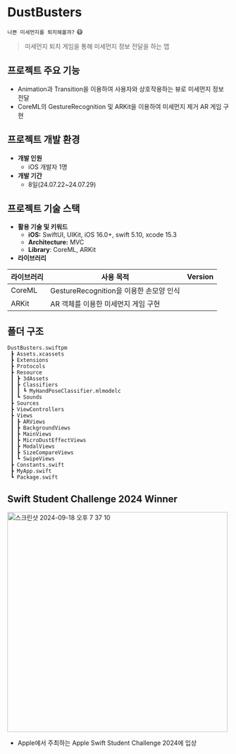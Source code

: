 # DustBusters

`나쁜 미세먼지를 퇴치해볼까?` 😷

> 미세먼지 퇴치 게임을 통해 미세먼지 정보 전달을 하는 앱
> 

## 프로젝트 주요 기능
- Animation과 Transition을 이용하여 사용자와 상호작용하는 뷰로 미세먼지 정보전달
- CoreML의 GestureRecognition 및 ARKit을 이용하여 미세먼지 제거 AR 게임 구현

## 프로젝트 개발 환경


- **개발 인원**
    - iOS 개발자 1명
- **개발 기간**
    - 8일(24.07.22~24.07.29)

## 프로젝트 기술 스택


- **활용 기술 및 키워드**
    - **iOS:** SwiftUI, UIKit, iOS 16.0+, swift 5.10, xcode 15.3
    - **Architecture:** MVC
    - **Library**: CoreML, ARKit
- **라이브러리**

| **라이브러리** | **사용 목적** | **Version** |
| --- | --- | --- |
| CoreML | GestureRecognition을 이용한 손모양 인식 |  |
| ARKit | AR 객체를 이용한 미세먼지 게임 구현 |  |

## 폴더 구조


```
DustBusters.swiftpm
 ┣ Assets.xcassets
 ┣ Extensions
 ┣ Protocols
 ┣ Resource
 ┃ ┣ 3dAssets
 ┃ ┣ Classifiers
 ┃ ┃ ┗ MyHandPoseClassifier.mlmodelc
 ┃ ┗ Sounds
 ┣ Sources
 ┣ ViewControllers
 ┣ Views
 ┃ ┣ ARViews
 ┃ ┣ BackgroundViews
 ┃ ┣ MainViews
 ┃ ┣ MicroDustEffectViews
 ┃ ┣ ModalViews
 ┃ ┣ SizeCompareViews
 ┃ ┗ SwipeViews
 ┣ Constants.swift
 ┣ MyApp.swift
 ┗ Package.swift
```

## Swift Student Challenge 2024 Winner
<img width="500" alt="스크린샷 2024-09-18 오후 7 37 10" src="https://github.com/user-attachments/assets/f88b8fb6-f517-407c-84fa-317de8bd33c3">


- Apple에서 주최하는 Apple Swift Student Challenge 2024에 입상
